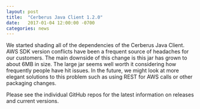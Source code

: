 ```yaml
---
layout: post
title:  "Cerberus Java Client 1.2.0"
date:   2017-01-04 12:00:00 -0700
categories: news
---
```


We started shading all of the dependencies of the Cerberus Java Client.  AWS SDK version
conflicts have been a frequent source of headaches for our customers.  The main downside
of this  change is this jar has grown to about 6MB in size.  The large jar seems well
worth it considering how frequently people have hit issues.  In the future, we might look
at more elegant solutions to this problem such as using REST for AWS calls or other 
packaging changes.

Please see the individual GitHub repos for the latest information on releases and current versions.
